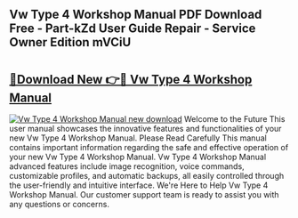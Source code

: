 ## Vw Type 4 Workshop Manual PDF Download Free - Part-kZd User Guide Repair - Service Owner Edition mVCiU

# <h2><a href="http://bc69688.oget.top/?id=Vw+Type+4+Workshop+Manual">🔗Download New 👉🔴 Vw Type 4 Workshop Manual</a></h2>

[![Vw Type 4 Workshop Manual new download](https://i.imgur.com/5g1atiW.png)](http://bc69688.oget.top/?id=Vw+Type+4+Workshop+Manual)
Welcome to the Future This user manual showcases the innovative features and functionalities of your new Vw Type 4 Workshop Manual. Please Read Carefully This manual contains important information regarding the safe and effective operation of your new Vw Type 4 Workshop Manual. Vw Type 4 Workshop Manual advanced features include image recognition, voice commands, customizable profiles, and automatic backups, all easily controlled through the user-friendly and intuitive interface. We're Here to Help Vw Type 4 Workshop Manual. Our customer support team is ready to assist you with any questions or concerns.
